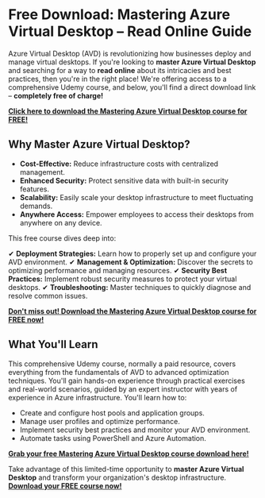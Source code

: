 # Free Download: Mastering Azure Virtual Desktop – Read Online Guide

Azure Virtual Desktop (AVD) is revolutionizing how businesses deploy and manage virtual desktops. If you're looking to **master Azure Virtual Desktop** and searching for a way to **read online** about its intricacies and best practices, then you're in the right place! We're offering access to a comprehensive Udemy course, and below, you'll find a direct download link – **completely free of charge!**

[**Click here to download the Mastering Azure Virtual Desktop course for FREE!**](https://udemywork.com/mastering-azure-virtual-desktop-read-online)

## Why Master Azure Virtual Desktop?

*   **Cost-Effective:** Reduce infrastructure costs with centralized management.
*   **Enhanced Security:** Protect sensitive data with built-in security features.
*   **Scalability:** Easily scale your desktop infrastructure to meet fluctuating demands.
*   **Anywhere Access:** Empower employees to access their desktops from anywhere on any device.

This free course dives deep into:

✔ **Deployment Strategies:** Learn how to properly set up and configure your AVD environment.
✔ **Management & Optimization:** Discover the secrets to optimizing performance and managing resources.
✔ **Security Best Practices:** Implement robust security measures to protect your virtual desktops.
✔ **Troubleshooting:** Master techniques to quickly diagnose and resolve common issues.

[**Don't miss out! Download the Mastering Azure Virtual Desktop course for FREE now!**](https://udemywork.com/mastering-azure-virtual-desktop-read-online)

## What You'll Learn

This comprehensive Udemy course, normally a paid resource, covers everything from the fundamentals of AVD to advanced optimization techniques. You'll gain hands-on experience through practical exercises and real-world scenarios, guided by an expert instructor with years of experience in Azure infrastructure. You'll learn how to:

*   Create and configure host pools and application groups.
*   Manage user profiles and optimize performance.
*   Implement security best practices and monitor your AVD environment.
*   Automate tasks using PowerShell and Azure Automation.

[**Grab your free Mastering Azure Virtual Desktop course download here!**](https://udemywork.com/mastering-azure-virtual-desktop-read-online)

Take advantage of this limited-time opportunity to **master Azure Virtual Desktop** and transform your organization's desktop infrastructure. **[Download your FREE course now!](https://udemywork.com/mastering-azure-virtual-desktop-read-online)**
